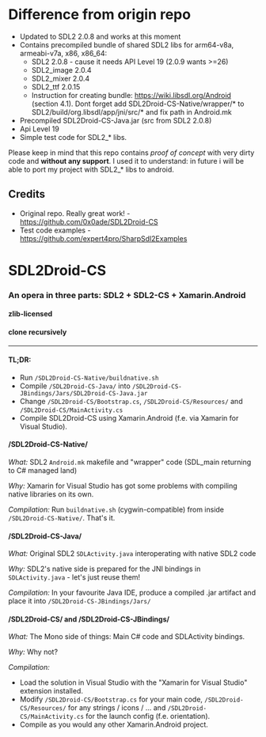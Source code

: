 # Difference from origin repo 

* Updated to SDL2 2.0.8 and works at this moment
* Contains precompiled bundle of shared SDL2 libs for arm64-v8a, armeabi-v7a, x86, x86_64:
    * SDL2 2.0.8 - cause it needs API Level 19 (2.0.9 wants >=26)
    * SDL2_image 2.0.4
    * SDL2_mixer 2.0.4
    * SDL2_ttf 2.0.15
    * Instruction for creating bundle: https://wiki.libsdl.org/Android (section 4.1). Dont forget add SDL2Droid-CS-Native/wrapper/* to SDL2/build/org.libsdl/app/jni/src/* and fix path in Android.mk  
* Precompiled SDL2Droid-CS-Java.jar (src from SDL2 2.0.8)
* Api Level 19
* Simple test code for SDL2_* libs.

Please keep in mind that this repo contains *proof of concept* with very dirty code and **without any support**. 
I used it to understand: in future i will be able to port my project with SDL2_* libs to android.

## Credits

* Original repo. Really great work! - https://github.com/0x0ade/SDL2Droid-CS 
* Test code examples - https://github.com/expert4pro/SharpSdl2Examples   

# SDL2Droid-CS
### An opera in three parts: SDL2 + SDL2-CS + Xamarin.Android
#### zlib-licensed
#### clone recursively
----

#### TL;DR:
* Run `/SDL2Droid-CS-Native/buildnative.sh`
* Compile `/SDL2Droid-CS-Java/` into `/SDL2Droid-CS-JBindings/Jars/SDL2Droid-CS-Java.jar`
* Change `/SDL2Droid-CS/Bootstrap.cs`, `/SDL2Droid-CS/Resources/` and `/SDL2Droid-CS/MainActivity.cs`
* Compile SDL2Droid-CS using Xamarin.Android (f.e. via Xamarin for Visual Studio).

#### /SDL2Droid-CS-Native/

*What:* SDL2 `Android.mk` makefile and "wrapper" code (SDL_main returning to C# managed land)

*Why:* Xamarin for Visual Studio has got some problems with compiling native libraries on its own.

*Compilation:* Run `buildnative.sh` (cygwin-compatible) from inside `/SDL2Droid-CS-Native/`. That's it.

#### /SDL2Droid-CS-Java/

*What:* Original SDL2 `SDLActivity.java` interoperating with native SDL2 code

*Why:* SDL2's native side is prepared for the JNI bindings in `SDLActivity.java` - let's just reuse them!

*Compilation:* In your favourite Java IDE, produce a compiled .jar artifact and place it into `/SDL2Droid-CS-JBindings/Jars/`

#### /SDL2Droid-CS/ and /SDL2Droid-CS-JBindings/

*What:* The Mono side of things: Main C# code and SDLActivity bindings.

*Why:* Why not?

*Compilation:*
* Load the solution in Visual Studio with the "Xamarin for Visual Studio" extension installed.
* Modify `/SDL2Droid-CS/Bootstrap.cs` for your main code, `/SDL2Droid-CS/Resources/` for any strings / icons / ... and `/SDL2Droid-CS/MainActivity.cs` for the launch config (f.e. orientation).
* Compile as you would any other Xamarin.Android project.
